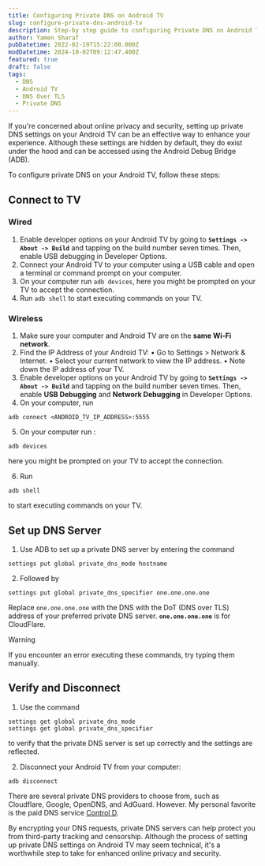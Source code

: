 ```yaml
---
title: Configuring Private DNS on Android TV
slug: configure-private-dns-android-tv
description: Step-by step guide to configuring Private DNS on Android TV
author: Yamen Sharaf
pubDatetime: 2022-02-19T15:22:00.000Z
modDatetime: 2024-10-02T09:12:47.400Z
featured: true
draft: false
tags:
  - DNS
  - Android TV
  - DNS Over TLS
  - Private DNS
---
```


If you're concerned about online privacy and security, setting up private DNS settings on your Android TV can be an effective way to enhance your experience. Although these settings are hidden by default, they do exist under the hood and can be accessed using the Android Debug Bridge (ADB).

To configure private DNS on your Android TV, follow these steps:

## Connect to TV

### Wired

1. Enable developer options on your Android TV by going to **`Settings -> About -> Build`** and tapping on the build number seven times. Then, enable USB debugging in Developer Options.
2. Connect your Android TV to your computer using a USB cable and open a terminal or command prompt on your computer.
3. On your computer run `adb devices`, here you might be prompted on your TV to accept the connection.
4. Run `adb shell` to start executing commands on your TV.

### Wireless

1. Make sure your computer and Android TV are on the **same Wi-Fi network**.
2. Find the IP Address of your Android TV:
   • Go to Settings > Network & Internet.
   • Select your current network to view the IP address.
   • Note down the IP address of your TV.
3. Enable developer options on your Android TV by going to **`Settings -> About -> Build`** and tapping on the build number seven times. Then, enable **USB Debugging** and **Network Debugging** in Developer Options.
4. On your computer, run

```shell
adb connect <ANDROID_TV_IP_ADDRESS>:5555
```

5. On your computer run :

```shell
adb devices
```

here you might be prompted on your TV to accept the connection.

6. Run

```shell
adb shell
```

to start executing commands on your TV.

## Set up DNS Server

1. Use ADB to set up a private DNS server by entering the command

```shell
settings put global private_dns_mode hostname
```

2. Followed by

```shell
settings put global private_dns_specifier one.one.one.one
```

Replace `one.one.one.one` with the DNS with the DoT (DNS over TLS) address of your preferred private DNS server. **`one.one.one.one`** is for CloudFlare.

> [!WARNING]  
> If you encounter an error executing these commands, try typing them manually.

## Verify and Disconnect

1. Use the command

```shell
settings get global private_dns_mode
settings get global private_dns_specifier
```

to verify that the private DNS server is set up correctly and the settings are reflected.

2. Disconnect your Android TV from your computer:

```shell
adb disconnect
```

There are several private DNS providers to choose from, such as Cloudflare, Google, OpenDNS, and AdGuard. However. My personal favorite is the paid DNS service [Control D](https://controld.com/).

By encrypting your DNS requests, private DNS servers can help protect you from third-party tracking and censorship. Although the process of setting up private DNS settings on Android TV may seem technical, it's a worthwhile step to take for enhanced online privacy and security.
